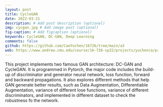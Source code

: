 ```yaml
---
layout: post
title: CycleGAN
date: 2022-03-21
description: # Add post description (optional)
img: cycgan.jpg # Add image post (optional)
fig-caption: # Add figcaption (optional)
keywords: CycleGAN, DC-GAN, Deep Learning
comments: false
github: https://github.com/CaoYuchen/16726/tree/main/a3
web: https://www.andrew.cmu.edu/course/16-726-sp22/projects/yuchenca/proj3/index.html
---
```



This project implements two famous GAN architecture: DC-GAN and CycleGAN. It is programmed in Pytorch, the major code includes the build-up of discriminator and generator neural network, loss function, forward and backward propagations. It also explores different methods that help GAN generate better results, such as Data Augmentation, Differentiable Augmentation, variance of different lose functions, variance of different discriminators, and implemented in different dataset to check the robustness fo the network.